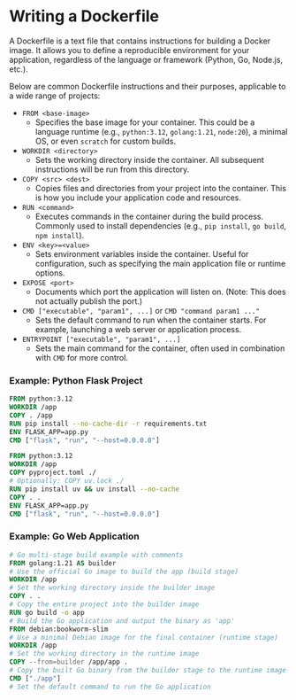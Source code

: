 # Writing a Dockerfile

A Dockerfile is a text file that contains instructions for building a Docker image. It allows you to define a reproducible environment for your application, regardless of the language or framework (Python, Go, Node.js, etc.).

Below are common Dockerfile instructions and their purposes, applicable to a wide range of projects:

- `FROM <base-image>`
  - Specifies the base image for your container. This could be a language runtime (e.g., `python:3.12`, `golang:1.21`, `node:20`), a minimal OS, or even `scratch` for custom builds.
- `WORKDIR <directory>`
  - Sets the working directory inside the container. All subsequent instructions will be run from this directory.
- `COPY <src> <dest>`
  - Copies files and directories from your project into the container. This is how you include your application code and resources.
- `RUN <command>`
  - Executes commands in the container during the build process. Commonly used to install dependencies (e.g., `pip install`, `go build`, `npm install`).
- `ENV <key>=<value>`
  - Sets environment variables inside the container. Useful for configuration, such as specifying the main application file or runtime options.
- `EXPOSE <port>`
  - Documents which port the application will listen on. (Note: This does not actually publish the port.)
- `CMD ["executable", "param1", ...]` or `CMD "command param1 ..."`
  - Sets the default command to run when the container starts. For example, launching a web server or application process.
- `ENTRYPOINT ["executable", "param1", ...]`
  - Sets the main command for the container, often used in combination with `CMD` for more control.

### Example: Python Flask Project

```dockerfile
FROM python:3.12
WORKDIR /app
COPY . /app
RUN pip install --no-cache-dir -r requirements.txt
ENV FLASK_APP=app.py
CMD ["flask", "run", "--host=0.0.0.0"]
```

```dockerfile
FROM python:3.12
WORKDIR /app
COPY pyproject.toml ./
# Optionally: COPY uv.lock ./
RUN pip install uv && uv install --no-cache
COPY . .
ENV FLASK_APP=app.py
CMD ["flask", "run", "--host=0.0.0.0"]
```

### Example: Go Web Application

```dockerfile
# Go multi-stage build example with comments
FROM golang:1.21 AS builder   
# Use the official Go image to build the app (build stage)
WORKDIR /app                          
# Set the working directory inside the builder image
COPY . .                              
# Copy the entire project into the builder image
RUN go build -o app                   
# Build the Go application and output the binary as 'app'
FROM debian:bookworm-slim             
# Use a minimal Debian image for the final container (runtime stage)
WORKDIR /app                          
# Set the working directory in the runtime image
COPY --from=builder /app/app .        
# Copy the built Go binary from the builder stage to the runtime image
CMD ["./app"]                         
# Set the default command to run the Go application
```
